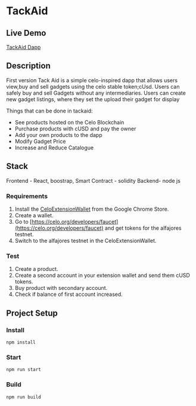 # TackAid

## Live Demo
[TackAid Dapp](https://dacadeorg.github.io/celo-marketplace-dapp/)



## Description
First version
Tack Aid is a simple celo-inspired dapp that allows users view,buy and sell gadgets using the celo stable token;cUsd. Users can safely buy and sell Gadgets without any intermediaries. Users can create new gadget listings, where they set the upload their gadget for display

Things that can be done in tackaid:
* See products hosted on the Celo Blockchain
* Purchase products with cUSD and pay the owner
* Add your own products to the dapp
* Modify Gadget Price
* Increase and Reduce Catalogue



## Stack

Frontend - React, boostrap, Smart Contract - solidity Backend- node js

### Requirements
1. Install the [CeloExtensionWallet](https://chrome.google.com/webstore/detail/celoextensionwallet/kkilomkmpmkbdnfelcpgckmpcaemjcdh?hl=en) from the Google Chrome Store.
2. Create a wallet.
3. Go to [https://celo.org/developers/faucet](https://celo.org/developers/faucet) and get tokens for the alfajores testnet.
4. Switch to the alfajores testnet in the CeloExtensionWallet.

### Test
1. Create a product.
2. Create a second account in your extension wallet and send them cUSD tokens.
3. Buy product with secondary account.
4. Check if balance of first account increased.


## Project Setup

### Install
```
npm install
```

### Start
```
npm run start
```

### Build
```
npm run build

